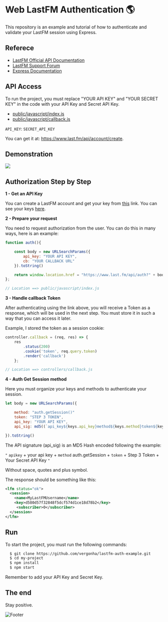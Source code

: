 
# Web LastFM Authentication 🌎

This repository is an example and tutorial of how to authenticate and validate your LastFM session using Express.



## Referece

 - [LastFM Official API Documentation](https://www.last.fm/api/)
 - [LastFM Support Forum](https://support.last.fm/)
 - [Express Documentation](https://expressjs.com/)




## API Access

To run the project, you must replace "YOUR API KEY" and "YOUR SECRET KEY" in the code with your API Key and Secret API Key.

- [public/javascript/index.js](https://github.com/vergonha/lastfm-auth-example/tree/main/public/javascript/index.js)
- [public/javascript/callback.js](https://github.com/vergonha/lastfm-auth-example/tree/main/public/javascript/callback.js)

`API_KEY`: `SECRET_API_KEY`  

You can get it at: https://www.last.fm/api/account/create.
## Demonstration


![](https://i.imgur.com/X8DhENT.gif)


## Authorization Step by Step

**1 - Get an API Key**

You can create a LastFM account and get your key from [this](https://www.last.fm/api/account/create) link. You can see your keys [here](https://www.last.fm/api/account/).

**2 - Prepare your request**

You need to request authorization from the user. You can do this in many ways, here is an example: 

```javascript
function auth(){

    const body = new URLSearchParams({
        api_key: "YOUR API KEY",
        cb: "YOUR CALLBACK URL"
    }).toString()

    return window.location.href = "https://www.last.fm/api/auth?" + body
}; 

// Location ==> public/javascript/index.js 
```


**3 - Handle callback Token**

After authenticating using the link above, you will receive a Token as a response, which will be used in the next step. You must store it in such a way that you can access it later.

Example, I stored the token as a session cookie: 

```javascript
controller.callback = (req, res) => {
    res
        .status(200)
        .cookie('token', req.query.token)
        .render('callback')
    };

// Location ==> controllers/callback.js
```

**4 - Auth Get Session method**

Here you must organize your keys and methods to authenticate your session.

```javascript
let body = new URLSearchParams({

    method: "auth.getSession()"
    token: "STEP 3 TOKEN",
    api_key: "YOUR API KEY",
    api_sig: md5((`api_key${keys.api_key}method${keys.method}token${keys.token}${keys.secret_key}`))

}).toString()
```

The API signature (api_sig) is an MD5 Hash encoded following the example:

`"` `apikey` + your api key + `method` auth.getSession + `token` + Step 3 Token + Your Secret API Key `"`

Without space, quotes and plus symbol.

The response should be something like this:
```xml
<lfm status="ok">
  <session>
    <name>MyLastFMUsername</name>
    <key>d580d57f32848f5dcf574d1ce18d78b2</key>
     <subscriber>0</subscriber>
  </session>
</lfm>
```
## Run

To start the project, you must run the following commands:

```bash
  $ git clone https://github.com/vergonha/lastfm-auth-example.git
  $ cd my-project
  $ npm install
  $ npm start
```


Remember to add your API Key and Secret Key.

## The end

Stay positive.  

![Footer](https://i.pinimg.com/originals/b8/33/67/b8336706bb860591ef8ee739ce0cd79b.gif)

